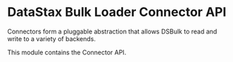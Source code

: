 # DataStax Bulk Loader Connector API

Connectors form a pluggable abstraction that allows DSBulk to read and write to a variety of
backends.

This module contains the Connector API.

